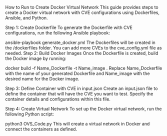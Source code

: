 How to Run to Create Docker Virtual Network
This guide provides steps to create a Docker virtual network with CVE configurations using Dockerfiles, Ansible, and Python.

Step 1: Create Dockerfile
To generate the Dockerfile with CVE configurations, run the following Ansible playbook:


ansible-playbook generate_docker.yml
The Dockerfiles will be created in the /dockerfiles folder.
You can add more CVEs to the cve_config.yml file as needed.
Step 2: Build Docker Images
Once the Dockerfile is created, build the Docker image by running:


docker build -f Name_Dockerfile -t Name_image .
Replace Name_Dockerfile with the name of your generated Dockerfile and Name_image with the desired name for the Docker image.

Step 3: Define Container with CVE in input.json
Create an input.json file to define the container that will have the CVE you want to test. Specify the container details and configurations within this file.

Step 4: Create Virtual Network
To set up the Docker virtual network, run the following Python script:

python3 OVS_Code.py
This will create a virtual network in Docker and connect the containers as defined.
